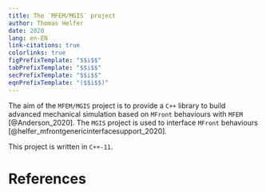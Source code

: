 ```yaml
---
title: The `MFEM/MGIS` project
author: Thomas Helfer
date: 2020
lang: en-EN
link-citations: true
colorlinks: true
figPrefixTemplate: "$$i$$"
tabPrefixTemplate: "$$i$$"
secPrefixTemplate: "$$i$$"
eqnPrefixTemplate: "($$i$$)"
---
```


The aim of the `MFEM/MGIS` project is to provide a `C++` library to
build advanced mechanical simulation based on `MFront` behaviours with
`MFEM` [@Anderson_2020]. The `MGIS` project is used to interface
`MFront` behaviours [@helfer_mfrontgenericinterfacesupport_2020].

This project is written in `C++-11`.

# References